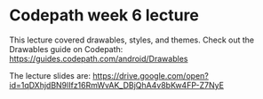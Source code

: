 # Codepath week 6 lecture

This lecture covered drawables, styles, and themes. Check out the Drawables guide on Codepath: https://guides.codepath.com/android/Drawables 

The lecture slides are: https://drive.google.com/open?id=1qDXhjdBN9lIfz16RmWvAK_DBjQhA4v8bKw4FP-Z7NyE